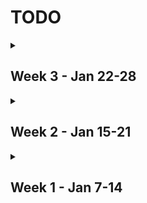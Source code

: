 # TODO

<details>
<summary>

## Week 3 - Jan 22-28

</summary>
<br>
</details>

<details>
<summary>

## Week 2 - Jan 15-21

</summary>
<br>

Assignment | Due Date
--- | ---
~~Systems Chapter 1 through section 1.3~~ | Jan 16
~~Systems Required Reading~~ | Jan 16
~~Class/Scope/Linkage Quiz~~ | Jan 16
~~Sustainability Class Reading~~ | Jan 16
~~Sustainability Lab Prep~~ | Jan 16
~~DEI Engineering Week 2 Discusstion Prep~~ | Jan 18
Stats Homework 1 | Jan 19
Sustainability HW 1 | Jan 22

</details>


<details>
<summary>

## Week 1 - Jan 7-14

</summary>
<br>

Assignment | Due Date
--- | ---
~~First Week Intro Note Draft~~ | Jan 10
~~First Week Intro Note Revision~~ | Jan 10
~~Stats Quiz 0~~ | Jan 11
~~Intro Sustainability Class 2 Readings~~ | Jan 11
~~C Language Basics~~ | Jan 11
~~Introduction to MasteringEngineering: Computer Science~~ | Jan 12
~~Collaborative Class Wiki Contribution~~ 1 | Jan 15
~~Systems Lab I~~ | Jan 16
~~Read Systems I Syllabus~~ | 
~~Read Engineering Stats Syllabus~~ |
~~Read DEI Engineering Syllabus~~ |
~~Read Intro Sustainability Syllabus~~ |

</details>